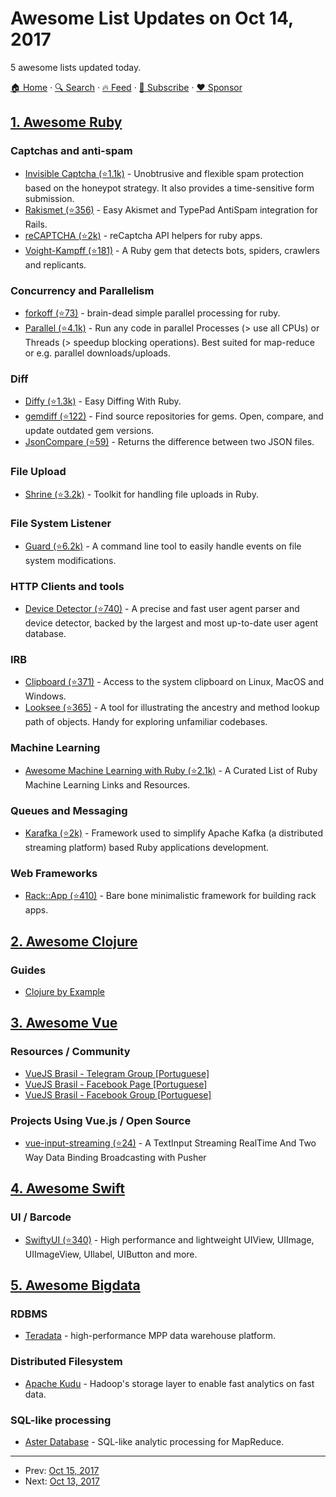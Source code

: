 # Awesome List Updates on Oct 14, 2017

5 awesome lists updated today.

[🏠 Home](/README.md) · [🔍 Search](https://www.trackawesomelist.com/search/) · [🔥 Feed](https://www.trackawesomelist.com/rss.xml) · [📮 Subscribe](https://trackawesomelist.us17.list-manage.com/subscribe?u=d2f0117aa829c83a63ec63c2f&id=36a103854c) · [❤️  Sponsor](https://github.com/sponsors/theowenyoung)



## [1. Awesome Ruby](/content/markets/awesome-ruby/README.md)

### Captchas and anti-spam

*   [Invisible Captcha (⭐1.1k)](https://github.com/markets/invisible_captcha) - Unobtrusive and flexible spam protection based on the honeypot strategy. It also provides a time-sensitive form submission.
*   [Rakismet (⭐356)](https://github.com/joshfrench/rakismet) - Easy Akismet and TypePad AntiSpam integration for Rails.
*   [reCAPTCHA (⭐2k)](https://github.com/ambethia/recaptcha) - reCaptcha API helpers for ruby apps.
*   [Voight-Kampff (⭐181)](https://github.com/biola/Voight-Kampff) - A Ruby gem that detects bots, spiders, crawlers and replicants.

### Concurrency and Parallelism

*   [forkoff (⭐73)](https://github.com/ahoward/forkoff) - brain-dead simple parallel processing for ruby.
*   [Parallel (⭐4.1k)](https://github.com/grosser/parallel) - Run any code in parallel Processes (> use all CPUs) or Threads (> speedup blocking operations). Best suited for map-reduce or e.g. parallel downloads/uploads.

### Diff

*   [Diffy (⭐1.3k)](https://github.com/samg/diffy) - Easy Diffing With Ruby.
*   [gemdiff (⭐122)](https://github.com/teeparham/gemdiff) - Find source repositories for gems. Open, compare, and update outdated gem versions.
*   [JsonCompare (⭐59)](https://github.com/a2design-inc/json-compare) - Returns the difference between two JSON files.

### File Upload

*   [Shrine (⭐3.2k)](https://github.com/janko-m/shrine) - Toolkit for handling file uploads in Ruby.

### File System Listener

*   [Guard (⭐6.2k)](https://github.com/guard/guard) - A command line tool to easily handle events on file system modifications.

### HTTP Clients and tools

*   [Device Detector (⭐740)](https://github.com/podigee/device_detector) - A precise and fast user agent parser and device detector, backed by the largest and most up-to-date user agent database.

### IRB

*   [Clipboard (⭐371)](https://github.com/janlelis/clipboard) - Access to the system clipboard on Linux, MacOS and Windows.
*   [Looksee (⭐365)](https://github.com/oggy/looksee) - A tool for illustrating the ancestry and method lookup path of objects. Handy for exploring unfamiliar codebases.

### Machine Learning

*   [Awesome Machine Learning with Ruby (⭐2.1k)](https://github.com/arbox/machine-learning-with-ruby) - A Curated List of Ruby Machine Learning Links and Resources.

### Queues and Messaging

*   [Karafka (⭐2k)](https://github.com/karafka/karafka) - Framework used to simplify Apache Kafka (a distributed streaming platform) based Ruby applications development.

### Web Frameworks

*   [Rack::App (⭐410)](https://github.com/rack-app/rack-app) - Bare bone minimalistic framework for building rack apps.

## [2. Awesome Clojure](/content/razum2um/awesome-clojure/README.md)

### Guides

*   [Clojure by Example](https://kimh.github.io/clojure-by-example/)

## [3. Awesome Vue](/content/vuejs/awesome-vue/README.md)

### Resources / Community

*   [VueJS Brasil - Telegram Group \[Portuguese\]](https://t.me/vuejsbrasil)
*   [VueJS Brasil - Facebook Page \[Portuguese\]](https://www.facebook.com/vuejsbrasil/)
*   [VueJS Brasil - Facebook Group \[Portuguese\]](https://www.facebook.com/groups/vuejsbr/)

### Projects Using Vue.js / Open Source

*   [vue-input-streaming (⭐24)](https://github.com/aofdev/vue-input-streaming) - A TextInput Streaming RealTime And Two Way Data Binding Broadcasting with Pusher

## [4. Awesome Swift](/content/matteocrippa/awesome-swift/README.md)

### UI / Barcode

*   [SwiftyUI (⭐340)](https://github.com/haoking/SwiftyUI) - High performance and lightweight UIView, UIImage, UIImageView, UIlabel, UIButton and more.

## [5. Awesome Bigdata](/content/newTendermint/awesome-bigdata/README.md)

### RDBMS

*   [Teradata](http://www.teradata.com/products-and-services/teradata-database/) - high-performance MPP data warehouse platform.

### Distributed Filesystem

*   [Apache Kudu](http://kudu.apache.org/) - Hadoop's storage layer to enable fast analytics on fast data.

### SQL-like processing

*   [Aster Database](http://www.teradata.com/products-and-services/Teradata-Aster/teradata-aster-database) - SQL-like analytic processing for MapReduce.

---

- Prev: [Oct 15, 2017](/content/2017/10/15/README.md)
- Next: [Oct 13, 2017](/content/2017/10/13/README.md)